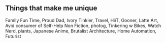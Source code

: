 ## Things that make me unique

Family Fun Time, Proud Dad, Ivory Tinkler, Travel, HiiT, Gooner, Latte Art, Avid consumer of Self-Help Non Fiction, photog, Tinkering w Bikes, Watch Nerd, plants, Japanese Anime, Brutalist Architecture, Home Automation, Futurist